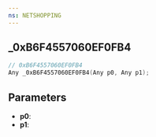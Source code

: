```yaml
---
ns: NETSHOPPING
---
```

## _0xB6F4557060EF0FB4

```c
// 0xB6F4557060EF0FB4
Any _0xB6F4557060EF0FB4(Any p0, Any p1);
```

## Parameters
* **p0**:
* **p1**:
